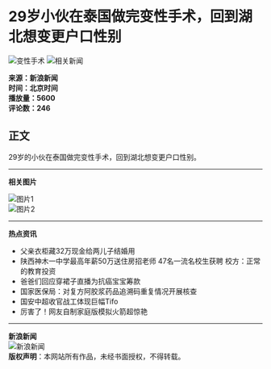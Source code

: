 # 29岁小伙在泰国做完变性手术，回到湖北想变更户口性别

![变性手术](https://n.sinaimg.cn/front20240509ac/533/w480h853/20240509/cf71-ce6d65109cee41afc5ba0e3f6795844e.jpg)
![相关新闻](https://wx1.sinaimg.cn/orj480/003gul7lly1hv7z38zafzj60u01hc4h102.jpg)

**来源：新浪新闻**  
**时间：北京时间**  
**播放量：5600**  
**评论数：246**  

## 正文

29岁的小伙在泰国做完变性手术，回到湖北想变更户口性别。    

---

**相关图片**

![图片1](https://wx1.sinaimg.cn/orj480/001SfQWwly1hv73ssn53sj60u01hcq6z02.jpg)  
![图片2](https://n.sinaimg.cn/sinakd10200/360/w180h180/20221208/5488-f44788ac472043e856889cad813b4a5a.jpg)  

---

**热点资讯**  
- 父亲衣柜藏32万现金给两儿子结婚用  
- 陕西神木一中学最高年薪50万送住房招老师 47名一流名校生获聘 校方：正常的教育投资  
- 爸爸们回应穿裙子直播为抗癌宝宝筹款  
- 国家医保局：对复方阿胶浆药品追溯码重复情况开展核查  
- 国安中超收官战工体现巨幅Tifo  
- 厉害了！网友自制家庭版模拟火箭超惊艳  

---

**新浪新闻**  
![新浪新闻](https://n.sinaimg.cn/default/80905340/20200331/sinalogo.png)  
**版权声明**：本网站所有作品，未经书面授权，不得转载。